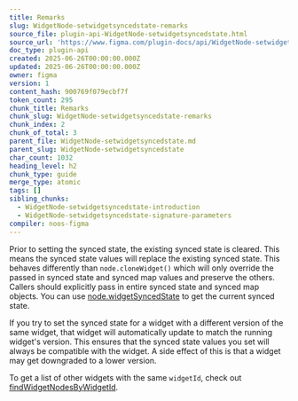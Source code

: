 ```yaml
---
title: Remarks
slug: WidgetNode-setwidgetsyncedstate-remarks
source_file: plugin-api-WidgetNode-setwidgetsyncedstate.html
source_url: 'https://www.figma.com/plugin-docs/api/WidgetNode-setwidgetsyncedstate/'
doc_type: plugin-api
created: 2025-06-26T00:00:00.000Z
updated: 2025-06-26T00:00:00.000Z
owner: figma
version: 1
content_hash: 900769f079ecbf7f
token_count: 295
chunk_title: Remarks
chunk_slug: WidgetNode-setwidgetsyncedstate-remarks
chunk_index: 2
chunk_of_total: 3
parent_file: WidgetNode-setwidgetsyncedstate.md
parent_slug: WidgetNode-setwidgetsyncedstate
char_count: 1032
heading_level: h2
chunk_type: guide
merge_type: atomic
tags: []
sibling_chunks:
  - WidgetNode-setwidgetsyncedstate-introduction
  - WidgetNode-setwidgetsyncedstate-signature-parameters
compiler: noos-figma
---
```


Prior to setting the synced state, the existing synced state is cleared. This means the synced state values will replace the existing synced state. This behaves differently than `node.cloneWidget()` which will only override the passed in synced state and synced map values and preserve the others. Callers should explicitly pass in entire synced state and synced map objects. You can use [node.widgetSyncedState](https://figma.com/widget-docs/managing-multiple-widgets/#widgetnodewidgetsyncedstate) to get the current synced state.

If you try to set the synced state for a widget with a different version of the same widget, that widget will automatically update to match the running widget's version. This ensures that the synced state values you set will always be compatible with the widget. A side effect of this is that a widget may get downgraded to a lower version.

To get a list of other widgets with the same `widgetId`, check out [findWidgetNodesByWidgetId](/plugin-docs/api/properties/nodes-findwidgetnodesbywidgetid/).
